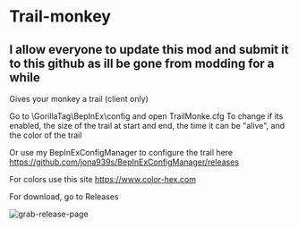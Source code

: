 # Trail-monkey

## I allow everyone to update this mod and submit it to this github as ill be gone from modding for a while

Gives your monkey a trail (client only)

Go to \GorillaTag\BepInEx\config and open TrailMonke.cfg To change if its enabled, the size of the trail at start and end, the time it can be "alive", and the color of the trail

Or use my BepInExConfigManager to configure the trail here https://github.com/jona939s/BepInExConfigManager/releases

For colors use this site https://www.color-hex.com

For download, go to Releases

![grab-release-page](https://github.com/jona939s/Trail-monkey/blob/main/ezgif.com-gif-maker.gif)
